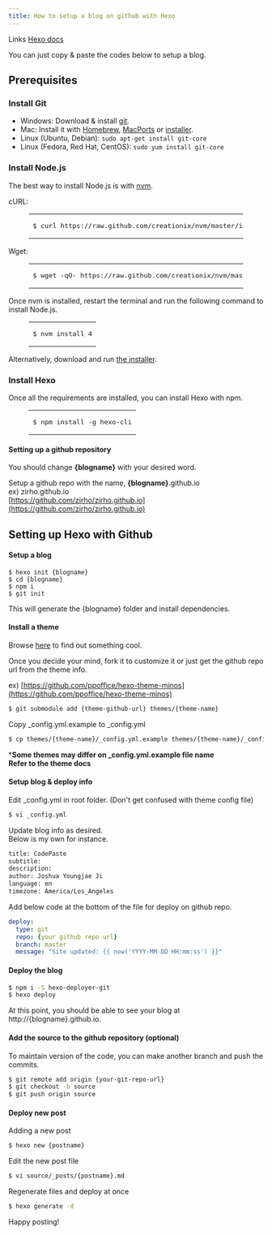 ```yaml
---
title: How to setup a blog on github with Hexo
---
```


Links
[Hexo docs](https://hexo.io/docs/)

You can just copy & paste the codes below to setup a blog.

## Prerequisites

<div>
<h3 id="Install-Git" class="article-heading"><a href="#Install-Git" class="headerlink" title="Install Git"></a>Install Git<a class="article-anchor" href="#Install-Git" aria-hidden="true"></a></h3>
<ul>
<li>Windows: Download &amp; install <a href="https://git-scm.com/download/win" target="_blank" rel="external">git</a>.</li>
<li>Mac: Install it with <a href="http://mxcl.github.com/homebrew/" target="_blank" rel="external">Homebrew</a>, <a href="http://www.macports.org/" target="_blank" rel="external">MacPorts</a> or <a href="http://sourceforge.net/projects/git-osx-installer/" target="_blank" rel="external">installer</a>.</li>
<li>Linux (Ubuntu, Debian): <code>sudo apt-get install git-core</code></li>
<li>Linux (Fedora, Red Hat, CentOS): <code>sudo yum install git-core</code></li>
</ul>
<h3 id="Install-Node-js" class="article-heading"><a href="#Install-Node-js" class="headerlink" title="Install Node.js"></a>Install Node.js<a class="article-anchor" href="#Install-Node-js" aria-hidden="true"></a></h3><p>The best way to install Node.js is with <a href="https://github.com/creationix/nvm" target="_blank" rel="external">nvm</a>.</p>
<p>cURL:</p>
<figure class="highlight bash"><table><tbody><tr><td class="code"><pre><span class="line">$ curl https://raw.github.com/creationix/nvm/master/install.sh | sh</span><br></pre></td></tr></tbody></table></figure>
<p>Wget:</p>
<figure class="highlight bash"><table><tbody><tr><td class="code"><pre><span class="line">$ wget -qO- https://raw.github.com/creationix/nvm/master/install.sh | sh</span><br></pre></td></tr></tbody></table></figure>
<p>Once nvm is installed, restart the terminal and run the following command to install Node.js.</p>
<figure class="highlight bash"><table><tbody><tr><td class="code"><pre><span class="line">$ nvm install 4</span><br></pre></td></tr></tbody></table></figure>
<p>Alternatively, download and run <a href="http://nodejs.org/" target="_blank" rel="external">the installer</a>.</p>
<h3 id="Install-Hexo" class="article-heading"><a href="#Install-Hexo" class="headerlink" title="Install Hexo"></a>Install Hexo<a class="article-anchor" href="#Install-Hexo" aria-hidden="true"></a></h3><p>Once all the requirements are installed, you can install Hexo with npm.</p>
<figure class="highlight bash"><table><tbody><tr><td class="code"><pre><span class="line">$ npm install -g hexo-cli</span><br></pre></td></tr></tbody></table></figure>
</div>


#### Setting up a github repository

You should change **{blogname}** with your desired word.

Setup a github repo with the name, **{blogname}**.github.io  
ex) zirho.github.io     
[https://github.com/zirho/zirho.github.io](https://github.com/zirho/zirho.github.io)     

## Setting up Hexo with Github  

#### Setup a blog 

```
$ hexo init {blogname}
$ cd {blogname}
$ npm i
$ git init
```
This will generate the {blogname} folder and install dependencies.

#### Install a theme 

Browse [here](https://hexo.io/themes/) to find out something cool.

Once you decide your mind, fork it to customize it or just get the github repo url from the theme info.

ex) [https://github.com/ppoffice/hexo-theme-minos](https://github.com/ppoffice/hexo-theme-minos)
```bash
$ git submodule add {theme-github-url} themes/{theme-name}
```
  
   
Copy _config.yml.example to _config.yml
```bash
$ cp themes/{theme-name}/_config.yml.example themes/{theme-name}/_config.yml
```
***Some themes may differ on _config.yml.example file name**  
**Refer to the theme docs**  


#### Setup blog & deploy info 

Edit _config.yml in root folder. (Don't get confused with theme config file)

```bash
$ vi _config.yml
```

Update blog info as desired.  
Below is my own for instance.  

```bash
title: CodePaste 
subtitle:
description:
author: Joshua Youngjae Ji
language: en
timezone: America/Los_Angeles
```

Add below code at the bottom of the file for deploy on github repo.  

```yml
deploy:
  type: git
  repo: {your github repo url}
  branch: master
  message: "Site updated: {{ now('YYYY-MM-DD HH:mm:ss') }}"
```

#### Deploy the blog

```bash
$ npm i -S hexo-deployer-git
$ hexo deploy
```

At this point, you should be able to see your blog at http://{blogname}.github.io. 

#### Add the source to the github repository (optional)

To maintain version of the code, you can make another branch and push the commits.  

```bash
$ git remote add origin {your-git-repo-url}
$ git checkout -b source 
$ git push origin source 
```

#### Deploy new post 

Adding a new post

```bash
$ hexo new {postname}
```

Edit the new post file

```bash
$ vi source/_posts/{postname}.md
```

Regenerate files and deploy at once

```bash
$ hexo generate -d
```


Happy posting!


